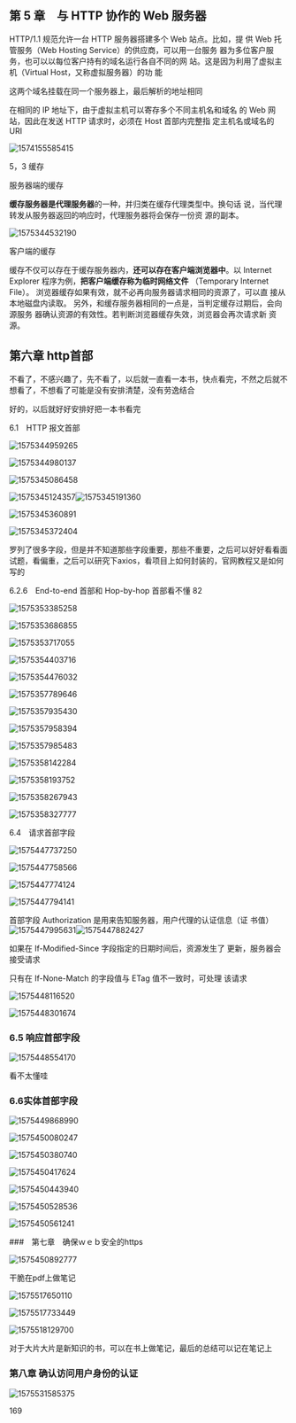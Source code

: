 ##  第 5 章　与 HTTP 协作的 Web 服务器
HTTP/1.1 规范允许一台 HTTP 服务器搭建多个 Web 站点。比如，提
供 Web 托管服务（Web Hosting Service）的供应商，可以用一台服务
器为多位客户服务，也可以以每位客户持有的域名运行各自不同的网
站。这是因为利用了虚拟主机（Virtual Host，又称虚拟服务器）的功
能

这两个域名挂载在同一个服务器上，最后解析的地址相同

在相同的 IP 地址下，由于虚拟主机可以寄存多个不同主机名和域名
的 Web 网站，因此在发送 HTTP 请求时，必须在 Host 首部内完整指
定主机名或域名的 URI

![1574155585415](imge/1574155585415.png)

5，3  缓存

服务器端的缓存

**缓存服务器是代理服务器**的一种，并归类在缓存代理类型中。换句话
说，当代理转发从服务器返回的响应时，代理服务器将会保存一份资
源的副本。

![1575344532190](imge/1575344532190.png)

客户端的缓存

缓存不仅可以存在于缓存服务器内，**还可以存在客户端浏览器中**。以
Internet Explorer 程序为例，**把客户端缓存称为临时网络文件**
（Temporary Internet File）。
浏览器缓存如果有效，就不必再向服务器请求相同的资源了，可以直
接从本地磁盘内读取。
另外，和缓存服务器相同的一点是，当判定缓存过期后，会向源服务
器确认资源的有效性。若判断浏览器缓存失效，浏览器会再次请求新
资源。

## 第六章 http首部

不看了，不感兴趣了，先不看了，以后就一直看一本书，快点看完，不然之后就不想看了，不想看了可能是没有安排清楚，没有劳逸结合

好的，以后就好好安排好把一本书看完

6.1　HTTP 报文首部

![1575344959265](imge/1575344959265.png)

![1575344980137](imge/1575344980137.png)

![1575345086458](imge/1575345086458.png)

![1575345124357](imge/1575345124357.png)![1575345191360](imge/1575345191360.png)

![1575345360891](imge/1575345360891.png)

![1575345372404](imge/1575345372404.png)

罗列了很多字段，但是并不知道那些字段重要，那些不重要，之后可以好好看看面试题，看偏重，之后可以研究下axios，看项目上如何封装的，官网教程又是如何写的

6.2.6　End-to-end 首部和 Hop-by-hop 首部看不懂  82 

![1575353385258](imge/1575353385258.png)

![1575353686855](imge/1575353686855.png)

![1575353717055](imge/1575353717055.png)

![1575354403716](imge/1575354403716.png)

![1575354476032](imge/1575354476032.png)

![1575357789646](imge/1575357789646.png)

![1575357935430](imge/1575357935430.png)

![1575357958394](imge/1575357958394.png)

![1575357985483](imge/1575357985483.png)

![1575358142284](imge/1575358142284.png)

![1575358193752](imge/1575358193752.png)

![1575358267943](imge/1575358267943.png)

![1575358327777](imge/1575358327777.png)

6.4　请求首部字段

![1575447737250](imge/1575447737250.png)

![1575447758566](imge/1575447758566.png)

![1575447774124](imge/1575447774124.png)

![1575447794141](imge/1575447794141.png)

首部字段 Authorization 是用来告知服务器，用户代理的认证信息（证
书值）![1575447995631](imge/1575447995631.png)![1575447882427](imge/1575447882427.png)

如果在 If-Modified-Since 字段指定的日期时间后，资源发生了
更新，服务器会接受请求



只有在 If-None-Match 的字段值与 ETag 值不一致时，可处理
该请求

![1575448116520](imge/1575448116520.png)

![1575448301674](imge/1575448301674.png)

### 6.5 响应首部字段

![ 1575448554170](imge/1575448554170.png)

看不太懂哇

### 6.6实体首部字段

![1575449868990](imge/1575449868990.png)

![1575450080247](imge/1575450080247.png)

![1575450380740](imge/1575450380740.png)

![1575450417624](imge/1575450417624.png)

![1575450443940](imge/1575450443940.png)

![1575450528536](imge/1575450528536.png)

![1575450561241](imge/1575450561241.png)

###　第七章　确保ｗｅｂ安全的https

![1575450892777](imge/1575450892777.png)

干脆在pdf上做笔记

![1575517650110](imge/1575517650110.png)

![1575517733449](imge/1575517733449.png)

![1575518129700](imge/1575518129700.png)

对于大片大片是新知识的书，可以在书上做笔记，最后的总结可以记在笔记上

### 第八章  确认访问用户身份的认证

![1575531585375](imge/1575531585375.png)

169